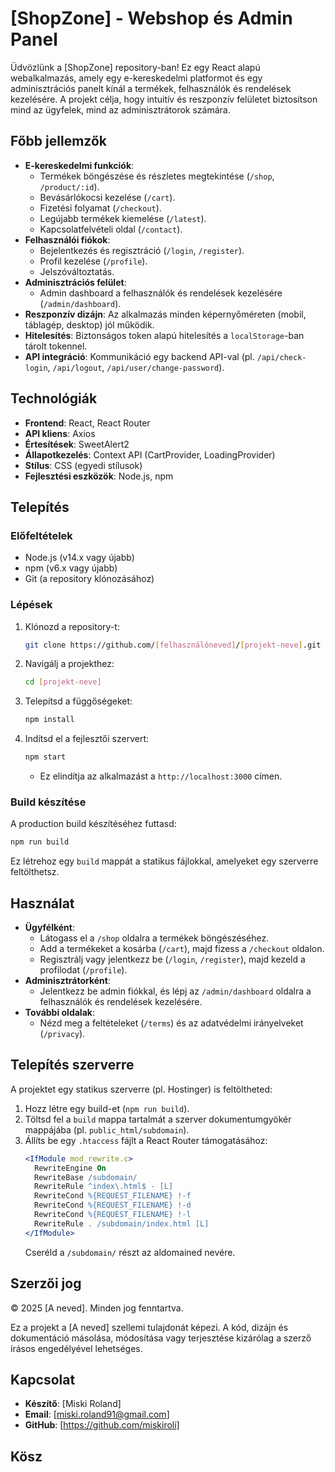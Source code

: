 # [ShopZone] - Webshop és Admin Panel

Üdvözlünk a [ShopZone] repository-ban! Ez egy React alapú webalkalmazás, amely egy e-kereskedelmi platformot és egy adminisztrációs panelt kínál a termékek, felhasználók és rendelések kezelésére. A projekt célja, hogy intuitív és reszponzív felületet biztosítson mind az ügyfelek, mind az adminisztrátorok számára.

## Főbb jellemzők
- **E-kereskedelmi funkciók**:
  - Termékek böngészése és részletes megtekintése (`/shop`, `/product/:id`).
  - Bevásárlókocsi kezelése (`/cart`).
  - Fizetési folyamat (`/checkout`).
  - Legújabb termékek kiemelése (`/latest`).
  - Kapcsolatfelvételi oldal (`/contact`).
- **Felhasználói fiókok**:
  - Bejelentkezés és regisztráció (`/login`, `/register`).
  - Profil kezelése (`/profile`).
  - Jelszóváltoztatás.
- **Adminisztrációs felület**:
  - Admin dashboard a felhasználók és rendelések kezelésére (`/admin/dashboard`).
- **Reszponzív dizájn**: Az alkalmazás minden képernyőméreten (mobil, táblagép, desktop) jól működik.
- **Hitelesítés**: Biztonságos token alapú hitelesítés a `localStorage`-ban tárolt tokennel.
- **API integráció**: Kommunikáció egy backend API-val (pl. `/api/check-login`, `/api/logout`, `/api/user/change-password`).

## Technológiák
- **Frontend**: React, React Router
- **API kliens**: Axios
- **Értesítések**: SweetAlert2
- **Állapotkezelés**: Context API (CartProvider, LoadingProvider)
- **Stílus**: CSS (egyedi stílusok)
- **Fejlesztési eszközök**: Node.js, npm

## Telepítés

### Előfeltételek
- Node.js (v14.x vagy újabb)
- npm (v6.x vagy újabb)
- Git (a repository klónozásához)

### Lépések
1. Klónozd a repository-t:
   ```bash
   git clone https://github.com/[felhasználóneved]/[projekt-neve].git
   ```
2. Navigálj a projekthez:
   ```bash
   cd [projekt-neve]
   ```
3. Telepítsd a függőségeket:
   ```bash
   npm install
   ```
4. Indítsd el a fejlesztői szervert:
   ```bash
   npm start
   ```
   - Ez elindítja az alkalmazást a `http://localhost:3000` címen.

### Build készítése
A production build készítéséhez futtasd:
```bash
npm run build
```
Ez létrehoz egy `build` mappát a statikus fájlokkal, amelyeket egy szerverre feltölthetsz.

## Használat
- **Ügyfélként**:
  - Látogass el a `/shop` oldalra a termékek böngészéséhez.
  - Add a termékeket a kosárba (`/cart`), majd fizess a `/checkout` oldalon.
  - Regisztrálj vagy jelentkezz be (`/login`, `/register`), majd kezeld a profilodat (`/profile`).
- **Adminisztrátorként**:
  - Jelentkezz be admin fiókkal, és lépj az `/admin/dashboard` oldalra a felhasználók és rendelések kezelésére.
- **További oldalak**:
  - Nézd meg a feltételeket (`/terms`) és az adatvédelmi irányelveket (`/privacy`).

## Telepítés szerverre
A projektet egy statikus szerverre (pl. Hostinger) is feltöltheted:
1. Hozz létre egy build-et (`npm run build`).
2. Töltsd fel a `build` mappa tartalmát a szerver dokumentumgyökér mappájába (pl. `public_html/subdomain`).
3. Állíts be egy `.htaccess` fájlt a React Router támogatásához:
   ```apache
   <IfModule mod_rewrite.c>
     RewriteEngine On
     RewriteBase /subdomain/
     RewriteRule ^index\.html$ - [L]
     RewriteCond %{REQUEST_FILENAME} !-f
     RewriteCond %{REQUEST_FILENAME} !-d
     RewriteCond %{REQUEST_FILENAME} !-l
     RewriteRule . /subdomain/index.html [L]
   </IfModule>
   ```
   Cseréld a `/subdomain/` részt az aldomained nevére.

## Szerzői jog
© 2025 [A neved]. Minden jog fenntartva.

Ez a projekt a [A neved] szellemi tulajdonát képezi. A kód, dizájn és dokumentáció másolása, módosítása vagy terjesztése kizárólag a szerző írásos engedélyével lehetséges.

## Kapcsolat
- **Készítő**: [Miski Roland]
- **Email**: [miski.roland91@gmail.com]
- **GitHub**: [https://github.com/miskiroli]

## Kösz
